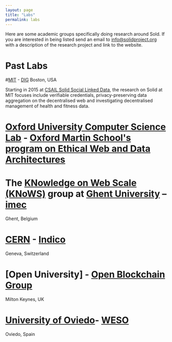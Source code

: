 ```yaml
---
layout: page
title: "Labs"
permalink: labs
---
```


Here are some academic groups specifically doing research around Sold. If you are interested in being listed send an email to info@solidproject.org with a description of the research project and link to the website. 

# Past Labs

#[MIT](https://www.mit.edu) - [DIG](http://dig.csail.mit.edu) 
Boston, USA 

Starting in 2015 at [CSAIL Solid Social Linked Data](https://www.csail.mit.edu/research/solid-social-linked-data), the research on Solid at MIT focuses include verifiable credentials, privacy-preserving data aggregation on the decentralised web and investigating decentralised management of health and fitness data. 

# [Oxford University Computer Science Lab](http://www.cs.ox.ac.uk) - [Oxford Martin School's program on Ethical Web and Data Architectures](https://www.oxfordmartin.ox.ac.uk/ethical-web-and-data-architectures)

# The [KNowledge on Web Scale (KNoWS)](https://knows.idlab.ugent.be/) group at [Ghent University](https://www.ugent.be/en) – [imec](https://www.imec-int.com/) 
Ghent, Belgium 

# [CERN](https://home.cern) - [Indico](https://indico.cern.ch/event/915906/)
Geneva, Switzerland 

# [Open University] - [Open Blockchain Group](https://blockchain.open.ac.uk/#covid-19)
Milton Keynes, UK

# [University of Oviedo](http://www.uniovi.es/en)- [WESO](http://www.weso.es)
Oviedo, Spain
